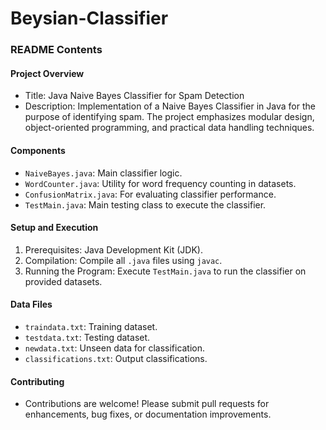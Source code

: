 # Beysian-Classifier
### README Contents

#### Project Overview
- Title: Java Naive Bayes Classifier for Spam Detection
- Description: Implementation of a Naive Bayes Classifier in Java for the purpose of identifying spam. The project emphasizes modular design, object-oriented programming, and practical data handling techniques.

#### Components
- `NaiveBayes.java`: Main classifier logic.
- `WordCounter.java`: Utility for word frequency counting in datasets.
- `ConfusionMatrix.java`: For evaluating classifier performance.
- `TestMain.java`: Main testing class to execute the classifier.

#### Setup and Execution
1. Prerequisites: Java Development Kit (JDK).
2. Compilation: Compile all `.java` files using `javac`.
3. Running the Program: Execute `TestMain.java` to run the classifier on provided datasets.

#### Data Files
- `traindata.txt`: Training dataset.
- `testdata.txt`: Testing dataset.
- `newdata.txt`: Unseen data for classification.
- `classifications.txt`: Output classifications.

#### Contributing
- Contributions are welcome! Please submit pull requests for enhancements, bug fixes, or documentation improvements.
